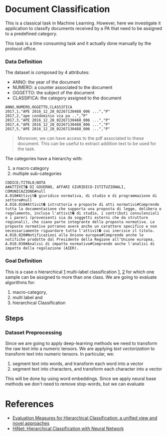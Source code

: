 # Document Classification

This is a classical task in Machine Learning. However, here we investigate it application to classify documents received by a PA that need to be assigned to a predefined category.

This task is a time consuming task and it actually done manually by the protocol office.

### Data Definition

The dataset is composed by 4 attributes:

- ANNO: the year of the document
- NUMERO: a counter associated to the document
- OGGETTO: the subject of the document
- CLASSIFICA: the category assigned to the document

```
ANNO,NUMERO,OGGETTO,CLASSIFICA
2017,1,"APE 2016_12_28_02267130488_006 ...","P"
2017,2,"ape condominio via pa ..","P"
2017,3,"APE 2016_12_28_02267130488_006 ...","P"
2017,4,"APE 2016_12_28_02267130488_006 ...","P"
2017,5,"APE 2016_12_28_02267130488_006 ...","P"

```

> Moreover, we can have access to the pdf associated to these document. This can be useful to extract addition text to be used for the task.

The categories have a hierarchy with:
1. a macro category
2. multiple sub-categories

```
CODICE;TITOLO;NOTA
A#ATTIVIT� DI GOVERNO, AFFARI GIURIDICO-ISTITUZIONALI, COMUNICAZIONE#null
A.010#Attivit� giuridico normativa, di studio e di programmazione di settore#null
A.010.010#Attivit� istruttoria e proposte di atti normativi#Comprende tutta la documentazione che supporta una proposta di legge, delibera o regolamento, inclusa l'attivit� di studio, i contributi consulenziali e i pareri (provenienti sia da soggetti esterni che da strutture regionali), che siano parte integrante della proposta normativa. Le proposte normative potranno avere anche un carattere specifico e non necessariamente riguardare tutta l'attivit� cui inerisce il titolo.
A.010.020#Notificazioni alla Unione europea#Comprende anche le notifiche prodotte dal Presidente della Regione all'Unione europea.
A.010.030#Analisi di impatto normativo#Comprende anche l'analisi di impatto della regolazione (AIER).

```

### Goal Definition

This is a case o hierarchical [1](https://en.wikipedia.org/wiki/Hierarchical_classifier) multi-label classification [1](https://en.wikipedia.org/wiki/Multi-label_classification), [2](http://scikit-learn.org/stable/modules/multiclass.html) for which one sample can be assigned to more than one class.
We are going to evaluate algorithms for:

1. macro-category,
2. multi label and
3. hierarchical Classification

## Steps

### Dataset Preprocessing  

Since we are going to apply deep-learning methods we need to transform the raw text into a numeric tensors. We are applying *text vectorization* to transform text into numeric tensors. In particular, we:

1. segment text into words, and transform each word into a vector
2. segment text into characters, and transform each character into a vector

This will be done by using word embeddings.
Since we apply neural base methods we don't need to remove stop-words, but we can evaluate



# References
- [Evaluation Measures for Hierarchical Classification: a unified view and novel approaches](https://arxiv.org/abs/1306.6802)
- [HiNet: Hierarchical Classification with Neural Network](https://arxiv.org/abs/1705.11105)
